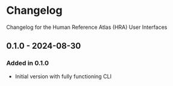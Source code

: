 # Changelog

Changelog for the Human Reference Atlas (HRA) User Interfaces

## 0.1.0 - 2024-08-30

### Added in 0.1.0

- Initial version with fully functioning CLI
